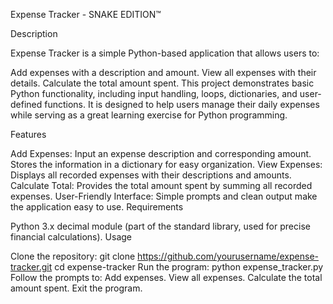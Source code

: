 Expense Tracker - SNAKE EDITION™

Description

Expense Tracker is a simple Python-based application that allows users to:

Add expenses with a description and amount.
View all expenses with their details.
Calculate the total amount spent.
This project demonstrates basic Python functionality, including input handling, loops, dictionaries, and user-defined functions. It is designed to help users manage their daily expenses while serving as a great learning exercise for Python programming.

Features

Add Expenses:
Input an expense description and corresponding amount.
Stores the information in a dictionary for easy organization.
View Expenses:
Displays all recorded expenses with their descriptions and amounts.
Calculate Total:
Provides the total amount spent by summing all recorded expenses.
User-Friendly Interface:
Simple prompts and clean output make the application easy to use.
Requirements

Python 3.x
decimal module (part of the standard library, used for precise financial calculations).
Usage

Clone the repository:
git clone https://github.com/yourusername/expense-tracker.git
cd expense-tracker
Run the program:
python expense_tracker.py
Follow the prompts to:
Add expenses.
View all expenses.
Calculate the total amount spent.
Exit the program.
